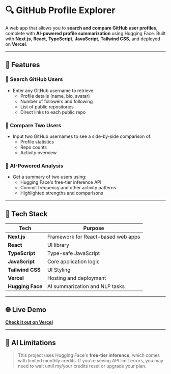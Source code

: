 # 🔍 GitHub Profile Explorer

A web app that allows you to **search and compare GitHub user profiles**, complete with **AI-powered profile summarization** using Hugging Face. Built with **Next.js**, **React**, **TypeScript**, **JavaScript**, **Tailwind CSS**, and deployed on **Vercel**.

---

## 🚀 Features

### 🔎 Search GitHub Users
- Enter any GitHub username to retrieve:
  - Profile details (name, bio, avatar)
  - Number of followers and following
  - List of public repositories
  - Direct links to each public repo

### 👥 Compare Two Users
- Input two GitHub usernames to see a side-by-side comparison of:
  - Profile statistics
  - Repo counts
  - Activity overview

### 🧠 AI-Powered Analysis
- Get a summary of two users using:
  - Hugging Face's free-tier inference API
  - Commit frequency and other activity patterns
  - Highlighted strengths and comparisons

---

## 🧰 Tech Stack

| Tech            | Purpose                             |
|-----------------|-------------------------------------|
| **Next.js**     | Framework for React-based web apps  |
| **React**       | UI library                          |
| **TypeScript**  | Type-safe JavaScript                |
| **JavaScript**  | Core application logic              |
| **Tailwind CSS**| UI Styling                          |
| **Vercel**      | Hosting and deployment              |
| **Hugging Face**| AI summarization and NLP tasks      |

---

## 🌐 Live Demo

**[Check it out on Vercel](githubapi-smarterai.vercel.app)**  

---

## 🤖 AI Limitations

> This project uses Hugging Face's **free-tier inference**, which comes with limited monthly credits. If you're seeing API limit errors, you may need to wait until my/your credits reset or upgrade your plan.
